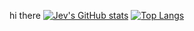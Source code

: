 hi there
[![Jev's GitHub stats](https://github-readme-stats.vercel.app/api?username=baldm0mma&theme=radical&show_icons=true)](https://github.com/baldm0mma/github-readme-stats)
[![Top Langs](https://github-readme-stats.vercel.app/api/top-langs/?username=baldm0mma&theme=radical&show_icons=true)](https://github.com/baldm0mma/github-readme-stats)
